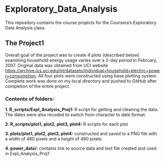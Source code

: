 # Exploratory_Data_Analysis

This repository contains the course projects for the Coursera’s Exploratory Data Analysis class. 

## The Project1

Overall goal of the project was to create 4 plots (described below) examining household energy usage varies over a 2-day period in February, 2007. Original data was obtained from UCI website https://archive.ics.uci.edu/ml/datasets/Individual+household+electric+power+consumption. All four plots were constructed using base plotting system. Complete work was done on my local directory and pushed to GitHub after completion of the entire project.

### Contents of folders:
**1. R_scripts/Expl_Analysis_Proj1:** R script for getting and cleaning the data. The dates were also recoded to switch from character to date format.

**2. R_scripts/plot1, plot2, plot3, plot4:** R scripts for each plot 

**3. plots/plot1, plot2, plot3, plot4:** constructed and saved to a PNG file with a width of 480 pixels and a height of 480 pixels

**4. power_data/:** contains link to source data and text file created and used in Expl_Analysis_Proj1
